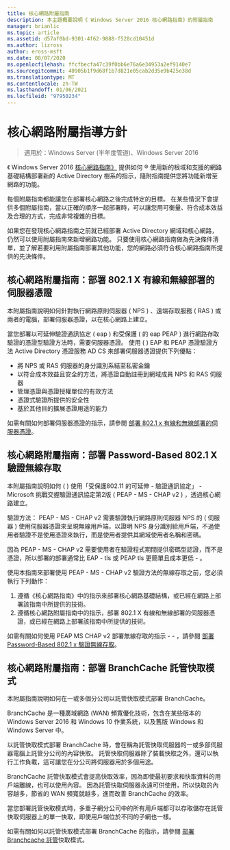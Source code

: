 ```yaml
---
title: 核心網路附屬指南
description: 本主題概要說明《 Windows Server 2016 核心網路指南》的附屬指南
manager: brianlic
ms.topic: article
ms.assetid: d57af0bd-9301-4f62-9888-f528cd10451d
ms.author: lizross
author: eross-msft
ms.date: 08/07/2020
ms.openlocfilehash: ffcfbecfa47c39f0bb6e76a6e34953a2ef9140e7
ms.sourcegitcommit: 40905b1f9d68f1b7d821e05cab2d35e9b425e38d
ms.translationtype: MT
ms.contentlocale: zh-TW
ms.lasthandoff: 01/06/2021
ms.locfileid: "97950234"
---
```

# <a name="core-network-companion-guidance"></a>核心網路附屬指導方針

>適用於：Windows Server (半年度管道)、Windows Server 2016

《 Windows Server 2016 [核心網路指南》](../core-network-guide.md) 提供如何 &reg; 使用新的根域和支援的網路基礎結構部署新的 Active Directory 樹系的指示，隨附指南提供您將功能新增至網路的功能。

每個附屬指南都能讓您在部署核心網路之後完成特定的目標。 在某些情況下會提供多個附屬指南，當以正確的順序一起部署時，可以讓您用可衡量、符合成本效益及合理的方式，完成非常複雜的目標。

如果您在發現核心網路指南之前就已經部署 Active Directory 網域和核心網路，仍然可以使用附屬指南來新增網路功能。 只要使用核心網路指南做為先決條件清單，並了解若要利用附屬指南部署其他功能，您的網路必須符合核心網路指南所提供的先決條件。

## <a name="core-network-companion-guide-deploy-server-certificates-for-8021x-wired-and-wireless-deployments"></a>核心網路附屬指南：部署 802.1 X 有線和無線部署的伺服器憑證

本附屬指南說明如何針對執行網路原則伺服器 \( NPS \) 、遠端存取服務 \( RAS \) 或兩者的電腦，部署伺服器憑證，以在核心網路上建立。

當您部署以可延伸驗證通訊協定 \( eap \) 和受保護 \( 的 eap PEAP \) 進行網路存取驗證的憑證型驗證方法時，需要伺服器憑證。 使用 \( \) EAP 和 PEAP 憑證驗證方法 Active Directory 憑證服務 AD CS 來部署伺服器憑證提供下列優點：

- 將 NPS 或 RAS 伺服器的身分識別系結至私密金鑰
- 以符合成本效益且安全的方法，將憑證自動註冊到網域成員 NPS 和 RAS 伺服器
- 管理憑證與憑證授權單位的有效方法
- 憑證式驗證所提供的安全性
- 基於其他目的擴展憑證用途的能力

如需有關如何部署伺服器憑證的指示，請參閱 [部署 802.1 x 有線和無線部署的伺服器憑證](server-certs/Deploy-Server-Certificates-for-802.1X-Wired-and-Wireless-Deployments.md)。
## <a name="core-network-companion-guide-deploy-password-based-8021x-authenticated-wireless-access"></a>核心網路附屬指南：部署 Password-Based 802.1 X 驗證無線存取

本附屬指南說明如何 \( \) 使用「受保護802.11 的可延伸 \- 驗證通訊協定」 \-Microsoft 挑戰交握驗證通訊協定第2版 \( PEAP \- MS \- CHAP v2 \) ，透過核心網路建立。

驗證方法： PEAP \- MS \- CHAP v2 需要驗證執行網路原則伺服器 NPS 的 \( 伺服器 \) 使用伺服器憑證來呈現無線用戶端，以證明 NPS 身分識別給用戶端，不過使用者驗證不是使用憑證來執行，而是使用者提供其網域使用者名稱和密碼。

因為 PEAP \- MS \- CHAP v2 需要使用者在驗證程式期間提供密碼型認證，而不是憑證，所以部署的部署通常比 EAP \- tls 或 PEAP tls 更簡單且成本更低 \- 。

使用本指南來部署使用 PEAP \- MS \- CHAP v2 驗證方法的無線存取之前，您必須執行下列動作：

1. 遵循《核心網路指南》中的指示來部署核心網路基礎結構，或已經在網路上部署該指南中所提供的技術。
2. 遵循核心網路附屬指南中的指示，部署 802.1 X 有線和無線部署的伺服器憑證，或已經在網路上部署該指南中所提供的技術。

如需有關如何使用 PEAP MS CHAP v2 部署無線存取的指示 \- \- ，請參閱 [部署 Password-Based 802.1 x 驗證無線存取](wireless/a-deploy-8021X-wireless-access.md)。

## <a name="core-network-companion-guide-deploy-branchcache-hosted-cache-mode"></a>核心網路附屬指南：部署 BranchCache 託管快取模式

本附屬指南說明如何在一或多個分公司以託管快取模式部署 BranchCache。

BranchCache 是一種廣域網路 (WAN) 頻寬優化技術，包含在某些版本的 Windows Server 2016 和 Windows 10 作業系統，以及舊版 Windows 和 Windows Server 中。

以託管快取模式部署 BranchCache 時，會在稱為託管快取伺服器的一或多部伺服器電腦上託管分公司的內容快取。 託管快取伺服器除了裝載快取之外，還可以執行工作負載，這可讓您在分公司將伺服器用於多個用途。

BranchCache 託管快取模式會提高快取效率，因為即使最初要求和快取資料的用戶端離線，也可以使用內容。 因為託管快取伺服器永遠可供使用，所以快取的內容越多，節省的 WAN 頻寬就越多，進而改善 BranchCache 的效率。

當您部署託管快取模式時，多重子網分公司中的所有用戶端都可以存取儲存在託管快取伺服器上的單一快取，即使用戶端位於不同的子網也一樣。

如需有關如何以託管快取模式部署 BranchCache 的指示，請參閱 [部署 Branchcache 託管](bc-hcm/1-Deploy-Bc-Hcm.md)快取模式。